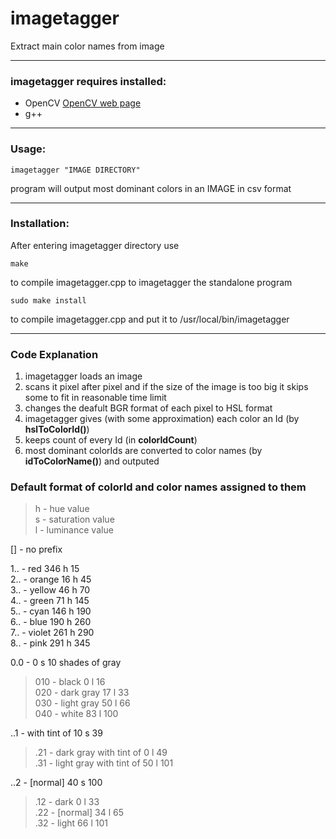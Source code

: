 # imagetagger
Extract main color names from image

---

### imagetagger requires installed:
* OpenCV    [OpenCV web page](http://opencv.org/)
* g++       

---

### Usage:  

    imagetagger "IMAGE DIRECTORY"  
program will output most dominant colors in an IMAGE in csv format

---

### Installation:  
After entering imagetagger directory use  

    make  
to compile imagetagger.cpp to imagetagger the standalone program  

    sudo make install
to compile imagetagger.cpp and put it to /usr/local/bin/imagetagger

---

### Code Explanation
1. imagetagger loads an image  
2. scans it pixel after pixel and if the size of the image is too big it skips some to fit in reasonable time limit
3. changes the deafult BGR format of each pixel to HSL format
4. imagetagger gives (with some approximation) each color an Id (by __hslToColorId()__)
5. keeps count of every Id (in __colorIdCount__) 
6. most dominant colorIds are converted to color names (by __idToColorName()__) and outputed

### Default format of colorId and color names assigned to them

> h - hue value  
  s - saturation value  
  l - luminance value  

[] - no prefix

1.. - red			     346 h  15  
2.. - orange			  16 h  45  
3.. - yellow			  46 h  70  
4.. - green		  	  71 h 145  
5.. - cyan		  	 146 h 190  
6.. - blue		  	 190 h 260  
7.. - violet			 261 h 290  
8.. - pink	  	 	 291 h 345  

0.0 - 0   s 10  shades of gray  
>	010 - black		     0 l  16  
	020 - dark gray		17 l  33  
	030 - light gray	50 l  66  
	040 - white			  83 l 100  

..1 - 	with tint of 10 s  39  
>	.21 - dark gray with tint of	0  l  49  
	.31 - light gray with tint of	50 l 101  

 ..2 - [normal] 	40  s 100  
>	.12 - dark    		 0 l  33  
	.22 - [normal]   	34 l  65  
	.32 - light		    66 l 101  
